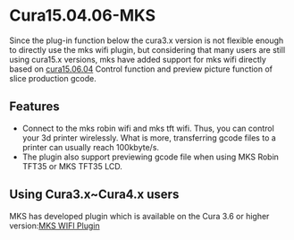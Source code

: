# Cura15.04.06-MKS
Since the plug-in function below the cura3.x version is not flexible enough to directly use the mks wifi plugin, but considering that many users are still using cura15.x versions, mks have added support for mks wifi directly based on [cura15.06.04](https://github.com/daid/LegacyCura) Control function and preview picture function of slice production gcode.
## Features
- Connect to the mks robin wifi and mks tft wifi. Thus, you can control your 3d printer wirelessly. What is more, transferring gcode files to a printer can usually reach 100kbyte/s. 
- The plugin also support previewing gcode file when using MKS Robin TFT35 or MKS TFT35 LCD.

## Using Cura3.x~Cura4.x users
MKS has developed plugin which is available on the Cura 3.6 or higher version:[MKS WIFI Plugin](https://github.com/makerbase-mks/mks-wifi-plugin)
